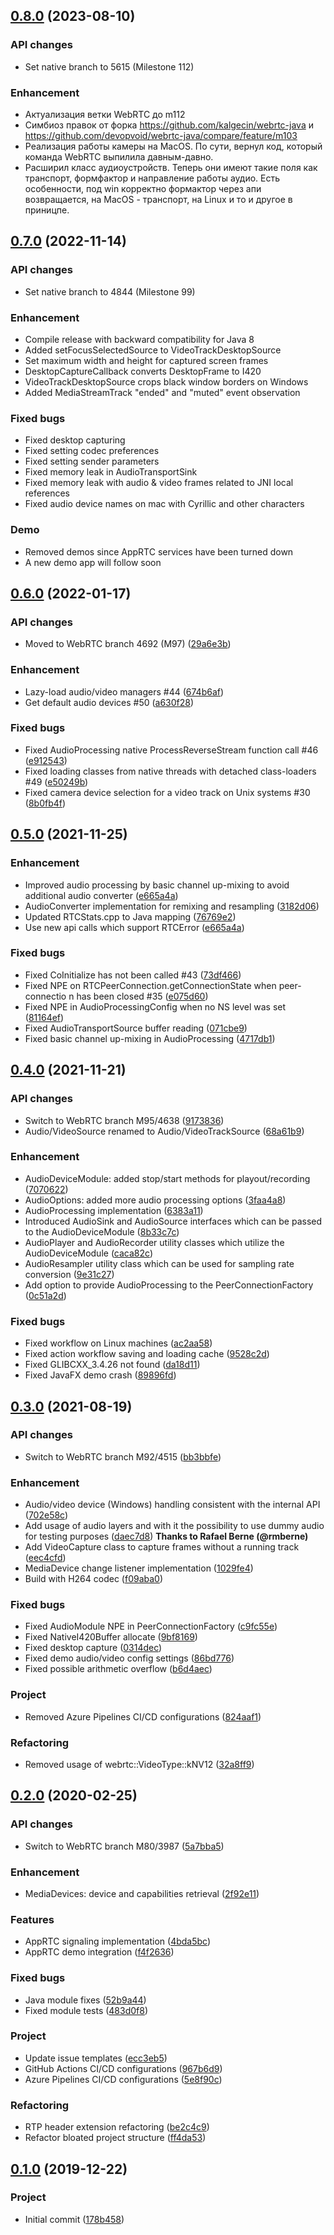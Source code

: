## [0.8.0]() (2023-08-10)

### API changes

- Set native branch to 5615 (Milestone 112)

### Enhancement

- Актуализация ветки WebRTC до m112
- Симбиоз правок от форка https://github.com/kalgecin/webrtc-java и https://github.com/devopvoid/webrtc-java/compare/feature/m103
- Реализация работы камеры на MacOS. По сути, вернул код, который команда WebRTC выпилила давным-давно. 
- Расширил класс аудиоустройств. Теперь они имеют такие поля как транспорт, формфактор и направление работы аудио. Есть особенности, под win корректно формактор через апи возвращается, на MacOS - транспорт, на Linux и то и другое в приницпе.

## [0.7.0]() (2022-11-14)

### API changes

- Set native branch to 4844 (Milestone 99)

### Enhancement

- Compile release with backward compatibility for Java 8
- Added setFocusSelectedSource to VideoTrackDesktopSource
- Set maximum width and height for captured screen frames
- DesktopCaptureCallback converts DesktopFrame to I420
- VideoTrackDesktopSource crops black window borders on Windows
- Added MediaStreamTrack "ended" and "muted" event observation

### Fixed bugs

- Fixed desktop capturing
- Fixed setting codec preferences
- Fixed setting sender parameters
- Fixed memory leak in AudioTransportSink
- Fixed memory leak with audio & video frames related to JNI local references
- Fixed audio device names on mac with Cyrillic and other characters

### Demo
- Removed demos since AppRTC services have been turned down
- A new demo app will follow soon

## [0.6.0]() (2022-01-17)

### API changes

- Moved to WebRTC branch 4692 (M97) ([29a6e3b](https://github.com/devopvoid/webrtc-java/commit/29a6e3b))

### Enhancement

- Lazy-load audio/video managers #44 ([674b6af](https://github.com/devopvoid/webrtc-java/commit/674b6af))
- Get default audio devices #50 ([a630f28](https://github.com/devopvoid/webrtc-java/commit/a630f28))

### Fixed bugs

- Fixed AudioProcessing native ProcessReverseStream function call #46 ([e912543](https://github.com/devopvoid/webrtc-java/commit/e912543))
- Fixed loading classes from native threads with detached class-loaders #49 ([e50249b](https://github.com/devopvoid/webrtc-java/commit/e50249b))
-  Fixed camera device selection for a video track on Unix systems #30 ([8b0fb4f](https://github.com/devopvoid/webrtc-java/commit/8b0fb4f))

## [0.5.0]() (2021-11-25)

### Enhancement

- Improved audio processing by basic channel up-mixing to avoid additional audio converter ([e665a4a](https://github.com/devopvoid/webrtc-java/commit/e665a4a))
- AudioConverter implementation for remixing and resampling ([3182d06](https://github.com/devopvoid/webrtc-java/commit/3182d06))
- Updated RTCStats.cpp to Java mapping ([76769e2](https://github.com/devopvoid/webrtc-java/commit/76769e2))
- Use new api calls which support RTCError ([e665a4a](https://github.com/devopvoid/webrtc-java/commit/e665a4a))

### Fixed bugs

- Fixed CoInitialize has not been called #43 ([73df466](https://github.com/devopvoid/webrtc-java/commit/73df466))
- Fixed NPE on RTCPeerConnection.getConnectionState when peer-connectio n has been closed #35 ([e075d60](https://github.com/devopvoid/webrtc-java/commit/e075d60))
- Fixed NPE in AudioProcessingConfig when no NS level was set ([81164ef](https://github.com/devopvoid/webrtc-java/commit/81164ef))
- Fixed AudioTransportSource buffer reading ([071cbe9](https://github.com/devopvoid/webrtc-java/commit/071cbe9))
- Fixed basic channel up-mixing in AudioProcessing ([4717db1](https://github.com/devopvoid/webrtc-java/commit/4717db1))

## [0.4.0]() (2021-11-21)

### API changes

- Switch to WebRTC branch M95/4638 ([9173836](https://github.com/devopvoid/webrtc-java/commit/9173836))
- Audio/VideoSource renamed to Audio/VideoTrackSource ([68a61b9](https://github.com/devopvoid/webrtc-java/commit/68a61b9))

### Enhancement

- AudioDeviceModule: added stop/start methods for playout/recording ([7070622](https://github.com/devopvoid/webrtc-java/commit/7070622))
- AudioOptions: added more audio processing options ([3faa4a8](https://github.com/devopvoid/webrtc-java/commit/3faa4a8))
- AudioProcessing implementation ([6383a11](https://github.com/devopvoid/webrtc-java/commit/6383a11))
-  Introduced AudioSink and AudioSource interfaces which can be passed to the AudioDeviceModule ([8b33c7c](https://github.com/devopvoid/webrtc-java/commit/8b33c7c))
-  AudioPlayer and AudioRecorder utility classes which utilize the AudioDeviceModule ([caca82c](https://github.com/devopvoid/webrtc-java/commit/caca82c))
-  AudioResampler utility class which can be used for sampling rate conversion ([9e31c27](https://github.com/devopvoid/webrtc-java/commit/9e31c27))
- Add option to provide AudioProcessing to the PeerConnectionFactory ([0c51a2d](https://github.com/devopvoid/webrtc-java/commit/0c51a2d))

### Fixed bugs

- Fixed workflow on Linux machines ([ac2aa58](https://github.com/devopvoid/webrtc-java/commit/ac2aa58))
- Fixed action workflow saving and loading cache ([9528c2d](https://github.com/devopvoid/webrtc-java/commit/9528c2d))
- Fixed GLIBCXX_3.4.26 not found ([da18d11](https://github.com/devopvoid/webrtc-java/commit/da18d11))
- Fixed JavaFX demo crash ([89896fd](https://github.com/devopvoid/webrtc-java/commit/89896fd))

## [0.3.0]() (2021-08-19)

### API changes

- Switch to WebRTC branch M92/4515 ([bb3bbfe](https://github.com/devopvoid/webrtc-java/commit/bb3bbfe))

### Enhancement

- Audio/video device (Windows) handling consistent with the internal API ([702e58c](https://github.com/devopvoid/webrtc-java/commit/702e58c))
- Add usage of audio layers and with it the possibility to use dummy audio for testing purposes ([daec7d8](https://github.com/devopvoid/webrtc-java/commit/daec7d8)) **Thanks to Rafael Berne (@rmberne)**
- Add VideoCapture class to capture frames without a running track ([eec4cfd](https://github.com/devopvoid/webrtc-java/commit/eec4cfd))
- MediaDevice change listener implementation ([1029fe4](https://github.com/devopvoid/webrtc-java/commit/1029fe4))
- Build with H264 codec ([f09aba0](https://github.com/devopvoid/webrtc-java/commit/f09aba0))

### Fixed bugs

- Fixed AudioModule NPE in PeerConnectionFactory ([c9fc55e](https://github.com/devopvoid/webrtc-java/commit/c9fc55e))
- Fixed NativeI420Buffer allocate ([9bf8169](https://github.com/devopvoid/webrtc-java/commit/9bf8169))
- Fixed desktop capture ([0314dec](https://github.com/devopvoid/webrtc-java/commit/0314dec))
- Fixed demo audio/video config settings ([86bd776](https://github.com/devopvoid/webrtc-java/commit/86bd776))
- Fixed possible arithmetic overflow ([b6d4aec](https://github.com/devopvoid/webrtc-java/commit/b6d4aec))

### Project

- Removed Azure Pipelines CI/CD configurations ([824aaf1](https://github.com/devopvoid/webrtc-java/commit/824aaf1))

### Refactoring

- Removed usage of webrtc::VideoType::kNV12 ([32a8ff9](https://github.com/devopvoid/webrtc-java/commit/32a8ff9))

## [0.2.0]() (2020-02-25)

### API changes

- Switch to WebRTC branch M80/3987 ([5a7bba5](https://github.com/devopvoid/webrtc-java/commit/5a7bba5))

### Enhancement

- MediaDevices: device and capabilities retrieval ([2f92e11](https://github.com/devopvoid/webrtc-java/commit/2f92e11))

### Features

- AppRTC signaling implementation ([4bda5bc](https://github.com/devopvoid/webrtc-java/commit/4bda5bc))
- AppRTC demo integration ([f4f2636](https://github.com/devopvoid/webrtc-java/commit/f4f2636))

### Fixed bugs

- Java module fixes ([52b9a44](https://github.com/devopvoid/webrtc-java/commit/52b9a44))
- Fixed module tests ([483d0f8](https://github.com/devopvoid/webrtc-java/commit/483d0f8))

### Project

- Update issue templates ([ecc3eb5](https://github.com/devopvoid/webrtc-java/commit/ecc3eb5))
- GitHub Actions CI/CD configurations ([967b6d9](https://github.com/devopvoid/webrtc-java/commit/967b6d9))
- Azure Pipelines CI/CD configurations ([5e8f90c](https://github.com/devopvoid/webrtc-java/commit/5e8f90c))

### Refactoring

- RTP header extension refactoring ([be2c4c9](https://github.com/devopvoid/webrtc-java/commit/be2c4c9))
- Refactor bloated project structure ([ff4da53](https://github.com/devopvoid/webrtc-java/commit/ff4da53))

## [0.1.0](https://github.com/devopvoid/webrtc-java/tree/v0.1.0) (2019-12-22)

### Project

- Initial commit ([178b458](https://github.com/devopvoid/webrtc-java/commit/178b458))
